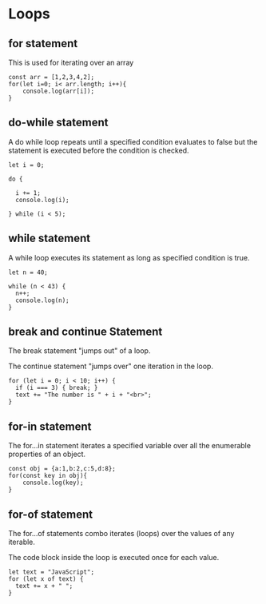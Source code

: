 # Loops

## for statement

This is used for iterating over an array

```
const arr = [1,2,3,4,2];
for(let i=0; i< arr.length; i++){
    console.log(arr[i]);
}
```

## do-while statement 
A do while loop repeats until a specified condition evaluates to false but the statement is executed before the condition is checked.

```
let i = 0;

do {
  
  i += 1;
  console.log(i);

} while (i < 5);
```

## while statement
A while loop executes its statement as long as specified condition is true. 

```
let n = 40;

while (n < 43) {
  n++;
  console.log(n);
}
```

## break and continue Statement

The break statement "jumps out" of a loop.

The continue statement "jumps over" one iteration in the loop.

```
for (let i = 0; i < 10; i++) {
  if (i === 3) { break; }
  text += "The number is " + i + "<br>";
}
```

## for-in statement
The for...in statement iterates a specified variable over all the enumerable properties of an object. 

```
const obj = {a:1,b:2,c:5,d:8};
for(const key in obj){
    console.log(key);
}
```

## for-of statement
The for...of statements combo iterates (loops) over the values of any iterable.

The code block inside the loop is executed once for each value.

```
let text = "JavaScript";
for (let x of text) {
  text += x + " ";
}
```